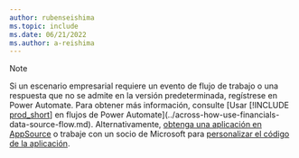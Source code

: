 ```yaml
---
author: rubenseishima
ms.topic: include
ms.date: 06/21/2022
ms.author: a-reishima
---
```


> [!NOTE]
> Si un escenario empresarial requiere un evento de flujo de trabajo o una respuesta que no se admite en la versión predeterminada, regístrese en Power Automate. Para obtener más información, consulte [Usar [!INCLUDE [prod_short](prod_short.md)] en flujos de Power Automate](../across-how-use-financials-data-source-flow.md). Alternativamente, [obtenga una aplicación en AppSource](https://go.microsoft.com/fwlink/?linkid=2081646) o trabaje con un socio de Microsoft para [personalizar el código de la aplicación](/dynamics365/business-central/dev-itpro/developer/devenv-walkthrough-workflow-events-responses).

